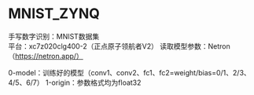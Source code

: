 # MNIST_ZYNQ  
  
手写数字识别：MNIST数据集  
平台：xc7z020clg400-2（正点原子领航者V2）
读取模型参数：Netron（https://netron.app/）  

0-model：训练好的模型（conv1、conv2、fc1、fc2=weight/bias=0/1、2/3、4/5、6/7）
1-origin：参数格式均为float32
